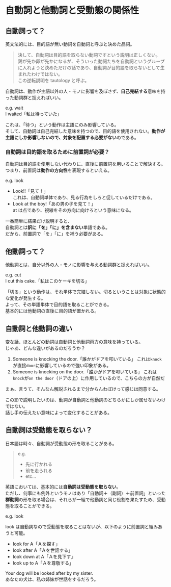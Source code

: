 # 自動詞と他動詞と受動態の関係性

## 自動詞って？

英文法的には、目的語が無い動詞を自動詞と呼ぶと決めた品詞。

> 決して、自動詞は目的語を取らない動詞ですという説明は正しくない。  
> 鶏が先か卵が先かになるが、そういった動詞たちを自動詞というグループに入れようと決めただけの話であり、自動詞が目的語を取らないとして生まれたわけではない。  
> この逆転説明を tautology と呼ぶ。

自動詞は、動作が主語以外の人・モノに影響を及ぼさず、**自己完結する**意味を持った動詞群と捉えればいい。

e.g. wait  
I waited「私は待っていた」

これは、「待つ」という動作は主語にのみ影響している。  
そして、自動詞は自己完結した意味を持つので、目的語を使用されない。**動作が主語にしか影響しないので、対象を配置する必要がない**のである。

### 自動詞は目的語を取るために前置詞が必要？

自動詞は目的語を使用しない代わりに、直後に前置詞を用いることで解決する。  
つまり、前置詞は**動作の方向性**を表現するといえる。

e.g. look

- Look!!「見て！」  
  これは、自動詞単体であり、見る行為をしろと促しているだけである。
- Look at the boy!「あの男の子を見て！」  
  at は点であり、視線をその方向に向けろという意味になる。

一番簡単に結果だけ説明すると、  
自動詞とは**訳に「を」「に」を含まない**単語である。  
だから、前置詞で「を」「に」を補う必要がある。

## 他動詞って？

他動詞とは、自分以外の人・モノに影響を与える動詞群と捉えればいい。

e.g. cut  
I cut this cake.「私はこのケーキを切る」

「切る」という動作は、それ単体で完結しない。切るということは対象に状態的な変化が発生する。  
よって、その単語単体で目的語を取ることができる。  
基本的には他動詞の直後に目的語が置かれる。

## 自動詞と他動詞の違い

変な話、ほとんどの動詞は自動詞と他動詞両方の意味を持っている。  
じゃあ、どんな違いがあるのだろうか？

1. Someone is knocking the door.「誰かがドアを叩いている」
   これは`knock`が直接`door`に影響しているので強い印象がある。
2. Someone is knocking on the door.「誰かがドアを叩いている」
   これは`knock`が`on the door`（ドアの上）に作用しているので、こちらの方が自然だ

まぁ、言うて、そんなん解説されるまで分からんわぼけって感じは同意する。

この節で説明したいのは、動詞が自動詞と他動詞のどちらかにしか属せないわけではない。  
話し手の伝えたい意味によって変化することがある。

## 自動詞は受動態を取らない？

日本語は時々、自動詞が受動態の形を取ることがある。

> e.g.
>
> - 先に行かれる
> - 前を走られる
> - etc...

英語においては、基本的には**自動詞は受動態を取らない**。  
ただし、何事にも例外というモノはあり「自動詞＋（副詞）＋前置詞」といった**群動詞**の形を取る場合は、それらが一組で他動詞と同じ役割を果たすため、受動態を取ることができる。

e.g. look

look は自動詞なので受動態を取ることはないが、以下のように前置詞と組みあうと可能。

- look for A「Ａを探す」
- look after A「Ａを世話する」
- look down at A「Ａを見下す」
- look up to A「Ａを尊敬する」

Your dog will be looked after by my sister.  
あなたの犬は、私の姉妹が世話をするだろう。
